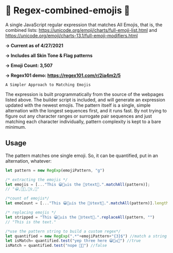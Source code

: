 # 🤠  Regex-combined-emojis 🧐
A single JavaScript regular expression that matches All Emojis, that is, the combined lists:
https://unicode.org/emoji/charts/full-emoji-list.html and https://unicode.org/emoji/charts-13.1/full-emoji-modifiers.html

**-> Current as of 4/27/2021**

**-> Includes all Skin Tone & Flag patterns**

**-> Emoji Count: 3,507**

**-> Regex101 demo: https://regex101.com/r/2ia4m2/5**


```A Simpler Approach to Matching Emojis```


The expression is built programmatically from the source of the webpages listed above. The builder script is included, and will generate an expression updated with the newest emojis. 
The pattern itself is a single, simple alternation with the longest sequences first, and it runs fast.  By not trying to figure out any character ranges or surrogate pair sequences and just matching each character individually, pattern complexity is kept to a bare minimum.

## Usage

The pattern matches one single emoji.  So, it can be quantified, put in an alternation, whatever:


```javascript
let pattern = new RegExp(emojiPattern, "g")

/* extracting the emojis */
let emojis = [..."This 😀👩‍⚖️is the 🧗‍♀️text🥣.".matchAll(pattern)];
// "😀,👩‍⚖️,🧗‍♀️,🥣"

/*count of emojis*/
let emoCount = [..."This 😀👩‍⚖️is the 🧗‍♀️text🥣.".matchAll(pattern)].length

/* replacing emojis */
let stripped = "This 😀👩‍⚖️is the 🧗‍♀️text🥣.".replaceAll(pattern, "")
// "This is the text."

/*use the pattern string to build a custom regex*/
let quantified = new RegExp(".*"+emojiPattern+"{3}$") //match a string ending in 3 emojis
let isMatch= quantified.test("yep three here 😀👩‍⚖️🥣") //true
isMatch = quantified.test("nope 🥣😀") //false    
```
